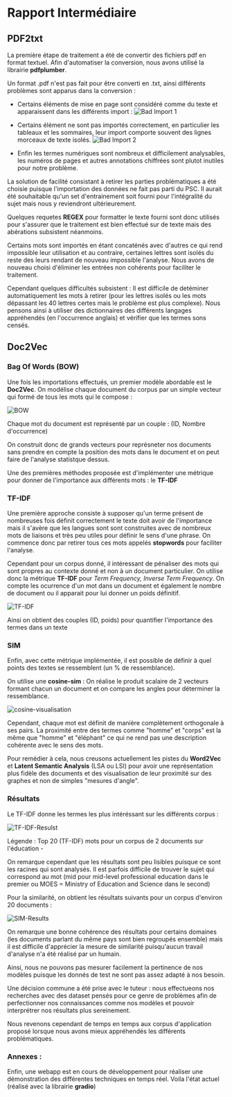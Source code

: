 # Rapport Intermédiaire

## PDF2txt 

La première étape de traitement a été de convertir des fichiers pdf en format textuel. 
Afin d'automatiser la conversion, nous avons utilisé la librairie **pdfplumber**. 

Un format .pdf n'est pas fait pour être converti en .txt, ainsi différents problèmes sont apparus dans la conversion : 

- Certains éléments de mise en page sont considéré comme du texte et apparaissent dans les différents import :
![Bad Import 1](../Images/pdf2txt1.png)

- Certains élément ne sont pas importés correctement, en particulier les tableaux et les sommaires, leur import comporte souvent des lignes morceaux de texte isolés.
  ![Bad Import 2](../Images/pdf2txt2.png)
  
- Enfin les termes numériques sont nombreux et difficilement analysables, les numéros de pages et autres annotations chiffrées sont plutot inutiles pour notre problème.

La solution de facilité consistant à retirer les parties problématiques a été choisie puisque l'importation des données ne fait pas parti du PSC. Il aurait été souhaitable qu'un set d'entrainement soit fourni pour l'intégralité du sujet mais nous y reviendront ultérieurement.

Quelques requetes **REGEX** pour formatter le texte fourni sont donc utilisés pour s'assurer que le traitement est bien effectué sur de texte mais des abérations subsistent néanmoins. 

Certains mots sont importés en étant concaténés avec d'autres ce qui rend impossible leur utilisation et au contraire, certaines lettres sont isolés du reste des leurs rendant de nouveau impossible l'analyse. 
Nous avons de nouveau choisi d'éliminer les entrées non cohérents pour faciliter le traitement. 

Cependant quelques difficultés subsistent : Il est difficile de detéminer automatiquement les mots à retirer (pour les lettres isolés ou les mots dépassant les 40 lettres certes mais le problème est plus complexe). Nous pensons ainsi à utiliser des dictionnaires des différents langages appréhendés (en l'occurrence anglais) et vérifier que les termes sons censés.

## Doc2Vec

### Bag Of Words (BOW)

Une fois les importations effectués, un premier modèle abordable est le **Doc2Vec**. 
On modélise chaque document du corpus par un simple vecteur qui formé de tous les mots qui le compose : 

![BOW](../Images/BOW.png)

Chaque mot du document est représenté par un couple : (ID, Nombre d'occurrence)

On construit donc de grands vecteurs pour représneter nos documents sans prendre en compte la position des mots dans le document et on peut faire de l'analyse statistque dessus. 

Une des premières méthodes proposée est d'implémenter une métrique pour donner de l'importance aux différents mots : le **TF-IDF**

### TF-IDF

Une première approche consiste à supposer qu'un terme présent de nombreuses fois définit correctement le texte doit avoir de l'importance mais il s'avère que les langues sont sont construites avec de nombreux mots de liaisons et très peu utiles pour définir le sens d'une phrase. On commence donc par retirer tous ces mots appelés **stopwords** pour faciliter l'analyse. 

Cependant pour un corpus donné, il intéressant de pénaliser des mots qui sont propres au contexte donné et non à un document particulier. On utilise donc la métrique **TF-IDF** pour _Term Frequency, Inverse Term Frequency_. On compte les ocurrence d'un mot dans un document et également le nombre de document ou il apparait pour lui donner un poids définitif.

![TF-IDF](../Images/TF-IDF.png)

Ainsi on obtient des couples (ID, poids) pour quantifier l'importance des termes dans un texte

### SIM 

Enfin, avec cette métrique implémentée, il est possible de définir à quel points des textes se ressemblent (un % de ressemblance).

On utilise une **cosine-sim** : On réalise le produit scalaire de 2 vecteurs formant chacun un document et on compare les angles pour déterminer la ressemblance. 

![cosine-visualisation](../Images/cosine-sim-vis.png)

Cependant, chaque mot est définit de manière complètement orthogonale à ses pairs. La proximité entre des termes comme "homme" et "corps" est la même que "homme" et "éléphant" ce qui ne rend pas une description cohérente avec le sens des mots. 

Pour remédier à cela, nous creusons actuellement les pistes du **Word2Vec** et **Latent Semantic Analysis** (LSA ou LSI) pour avoir une représentation plus fidèle des documents et des visualisation de leur proximité sur des graphes et non de simples "mesures d'angle". 

### Résultats 

Le TF-IDF donne les termes les plus intéréssant sur les différents corpus : 

![TF-IDF-Resulst](../Images/TF-IDF-results.png)

Légende :  Top 20 (TF-IDF) mots pour un corpus de 2 documents sur l'éducation -

On remarque cependant que les résultats sont peu lisibles puisque ce sont les racines qui sont analysés. Il est parfois difficile de trouver le sujet qui correspond au mot (mid pour mid-level professional education dans le premier ou MOES = Ministry of Education and Science dans le second) 

Pour la similarité, on obtient les résultats suivants pour un corpus d'environ 20 documents : 

![SIM-Results](../Images/SIM-results.png)

On remarque une bonne cohérence des résultats pour certains domaines (les documents parlant du même pays sont bien regroupés ensemble) mais il est difficile d'apprécier la mesure de similarité puisqu'aucun travail d'analyse n'a été réalisé par un humain. 

Ainsi, nous ne pouvons pas mesurer facilement la pertinence de nos modèles puisque les donnés de test ne sont pas assez adapté à nos besoin.

Une décision commune a été prise avec le tuteur : nous effectueons nos recherches avec des dataset pensés pour ce genre de problèmes afin de perfectionner nos connaissances comme nos modèles et pouvoir interprétrer nos résultats plus sereinement. 

Nous revenons cependant de temps en temps aux corpus d'application proposé lorsque nous avons mieux appréhendés les différents problématiques. 

### Annexes : 

Enfin, une webapp est en cours de développement pour réaliser une démonstration des différentes techniques en temps réel. 
Voila l'état actuel (réalisé avec la librairie **gradio**)

